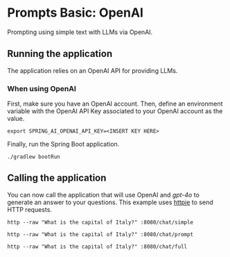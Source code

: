 # Prompts Basic: OpenAI

Prompting using simple text with LLMs via OpenAI.

## Running the application

The application relies on an OpenAI API for providing LLMs.

### When using OpenAI

First, make sure you have an OpenAI account.
Then, define an environment variable with the OpenAI API Key associated to your OpenAI account as the value.

```shell
export SPRING_AI_OPENAI_API_KEY=<INSERT KEY HERE>
```

Finally, run the Spring Boot application.

```shell
./gradlew bootRun
```

## Calling the application

You can now call the application that will use OpenAI and _gpt-4o_ to generate an answer to your questions.
This example uses [httpie](https://httpie.io) to send HTTP requests.

```shell
http --raw "What is the capital of Italy?" :8080/chat/simple
```

```shell
http --raw "What is the capital of Italy?" :8080/chat/prompt
```

```shell
http --raw "What is the capital of Italy?" :8080/chat/full
```
